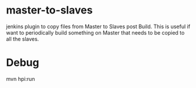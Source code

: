# master-to-slaves
jenkins plugin to copy files from Master to Slaves post Build. This is useful if want to periodically build something on Master that needs to be copied to all the slaves.

# Debug
mvn hpi:run


